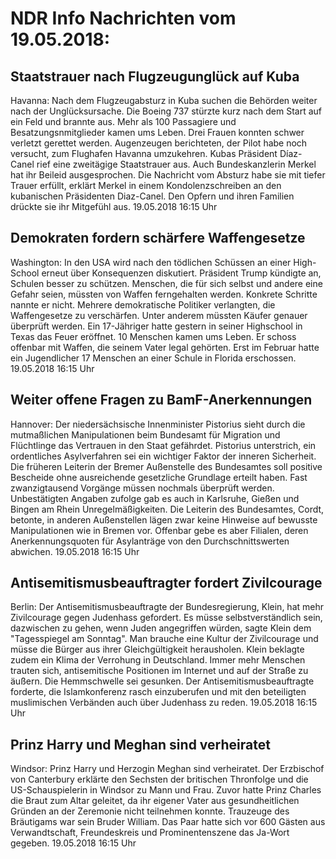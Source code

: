 # NDR Info Nachrichten vom 19.05.2018:


## Staatstrauer nach Flugzeugunglück auf Kuba
Havanna: Nach dem Flugzeugabsturz in Kuba suchen die Behörden weiter nach der Unglücksursache. Die Boeing 737 stürzte kurz nach dem Start auf ein Feld und brannte aus. Mehr als 100 Passagiere und Besatzungsnmitglieder kamen ums Leben. Drei Frauen konnten schwer verletzt gerettet werden. Augenzeugen berichteten, der Pilot habe noch versucht, zum Flughafen Havanna umzukehren. Kubas Präsident Díaz-Canel rief eine zweitägige Staatstrauer aus. Auch Bundeskanzlerin Merkel hat ihr Beileid ausgesprochen. Die Nachricht vom Absturz habe sie mit tiefer Trauer erfüllt, erklärt Merkel in einem Kondolenzschreiben an den kubanischen Präsidenten Diaz-Canel. Den Opfern und ihren Familien drückte sie ihr Mitgefühl aus. 19.05.2018 16:15 Uhr 

## Demokraten fordern schärfere Waffengesetze
Washington: In den USA wird nach den tödlichen Schüssen an einer High-School erneut über Konsequenzen diskutiert. Präsident Trump kündigte an, Schulen besser zu schützen. Menschen, die für sich selbst und andere eine Gefahr seien, müssten von Waffen ferngehalten werden. Konkrete Schritte nannte er nicht. Mehrere demokratische Politiker verlangten, die Waffengesetze zu verschärfen. Unter anderem müssten Käufer genauer überprüft werden. Ein 17-Jähriger hatte gestern in seiner Highschool in Texas das Feuer eröffnet. 10 Menschen kamen ums Leben. Er schoss offenbar mit Waffen, die seinem Vater legal gehörten. Erst im Februar hatte ein Jugendlicher 17 Menschen an einer Schule in Florida erschossen. 19.05.2018 16:15 Uhr 

## Weiter offene Fragen zu BamF-Anerkennungen
Hannover: Der niedersächsische Innenminister Pistorius sieht durch die mutmaßlichen Manipulationen beim Bundesamt für Migration und Flüchtlinge das Vertrauen in den Staat gefährdet. Pistorius unterstrich, ein ordentliches Asylverfahren sei ein wichtiger Faktor der inneren Sicherheit. Die früheren Leiterin der Bremer Außenstelle des Bundesamtes soll positive Bescheide ohne ausreichende gesetzliche Grundlage erteilt haben. Fast zwanzigtausend Vorgänge müssen nochmals überprüft werden. Unbestätigten Angaben zufolge gab es auch in Karlsruhe, Gießen und Bingen am Rhein Unregelmäßigkeiten. Die Leiterin des Bundesamtes, Cordt, betonte, in anderen Außenstellen lägen zwar keine Hinweise auf bewusste Manipulationen wie in Bremen vor. Offenbar gebe es aber Filialen, deren Anerkennungsquoten für Asylanträge von den Durchschnittswerten abwichen. 19.05.2018 16:15 Uhr 

## Antisemitismusbeauftragter fordert Zivilcourage
Berlin: Der Antisemitismusbeauftragte der Bundesregierung, Klein, hat mehr Zivilcourage gegen Judenhass gefordert. Es müsse selbstverständlich sein, dazwischen zu gehen, wenn Juden angegriffen würden, sagte Klein dem "Tagesspiegel am Sonntag". Man brauche eine Kultur der Zivilcourage und müsse die Bürger aus ihrer Gleichgültigkeit herausholen. Klein beklagte zudem ein Klima der Verrohung in Deutschland. Immer mehr Menschen trauten sich, antisemitische Positionen im Internet und auf der Straße zu äußern. Die Hemmschwelle sei gesunken. Der Antisemitismusbeauftragte forderte, die Islamkonferenz rasch einzuberufen und mit den beteiligten muslimischen Verbänden auch über Judenhass zu reden. 19.05.2018 16:15 Uhr 

## Prinz Harry und Meghan sind verheiratet
Windsor: Prinz Harry und Herzogin Meghan sind verheiratet. Der Erzbischof von Canterbury erklärte den Sechsten der britischen Thronfolge und die US-Schauspielerin in Windsor zu Mann und Frau. Zuvor hatte Prinz Charles die Braut zum Altar geleitet, da ihr eigener Vater aus gesundheitlichen Gründen an der Zeremonie nicht teilnehmen konnte. Trauzeuge des Bräutigams war sein Bruder William. Das Paar hatte sich vor 600 Gästen aus Verwandtschaft, Freundeskreis und Prominentenszene das Ja-Wort gegeben. 19.05.2018 16:15 Uhr 
